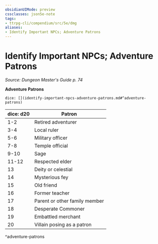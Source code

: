 ```yaml
---
obsidianUIMode: preview
cssclasses: json5e-note
tags:
- ttrpg-cli/compendium/src/5e/dmg
aliases:
- Identify Important NPCs; Adventure Patrons
---
```

# Identify Important NPCs; Adventure Patrons
*Source: Dungeon Master's Guide p. 74* 

**Adventure Patrons**

`dice: [](identify-important-npcs-adventure-patrons.md#^adventure-patrons)`

| dice: d20 | Patron |
|-----------|--------|
| 1-2 | Retired adventurer |
| 3-4 | Local ruler |
| 5-6 | Military officer |
| 7-8 | Temple official |
| 9-10 | Sage |
| 11-12 | Respected elder |
| 13 | Deity or celestial |
| 14 | Mysterious fey |
| 15 | Old friend |
| 16 | Former teacher |
| 17 | Parent or other family member |
| 18 | Desperate Commoner |
| 19 | Embattled merchant |
| 20 | Villain posing as a patron |
^adventure-patrons